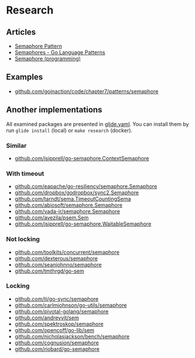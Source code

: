 # Research

## Articles

- [Semaphore Pattern](http://tmrts.com/go-patterns/synchronization/semaphore.html)
- [Semaphores - Go Language Patterns](https://sites.google.com/site/gopatterns/concurrency/semaphores)
- [Semaphore (programming)](https://en.wikipedia.org/wiki/Semaphore_(programming))

## Examples

- [github.com/goinaction/code/chapter7/patterns/semaphore](https://github.com/goinaction/code/tree/master/chapter7/patterns/semaphore)

## Another implementations

All examined packages are presented in [glide.yaml](glide.yaml).
You can install them by run `glide install` (local) or `make research` (docker).

### Similar

- [github.com/jsipprell/go-semaphore.ContextSemaphore](https://github.com/jsipprell/go-semaphore/blob/master/context.go)

### With timeout

- [github.com/eapache/go-resiliency/semaphore.Semaphore](https://github.com/eapache/go-resiliency/blob/master/semaphore/semaphore.go)
- [github.com/dropbox/godropbox/sync2.Semaphore](https://github.com/dropbox/godropbox/blob/master/sync2/semaphore.go)
- [github.com/tarndt/sema.TimeoutCountingSema](https://github.com/tarndt/sema/blob/master/sema.go)
- [github.com/abiosoft/semaphore.Semaphore](https://github.com/abiosoft/semaphore/blob/master/semaphore.go)
- [github.com/vada-ir/semaphore.Semaphore](https://github.com/vada-ir/semaphore/blob/master/semaphore.go)
- [github.com/avezila/psem.Sem](https://github.com/avezila/psem/blob/master/psem.go)
- [github.com/jsipprell/go-semaphore.WaitableSemaphore](https://github.com/jsipprell/go-semaphore/blob/master/semaphore.go)

### Not locking

- [github.com/toolkits/concurrent/semaphore](https://github.com/toolkits/concurrent/tree/master/semaphore)
- [github.com/dexterous/semaphore](https://github.com/dexterous/semaphore)
- [github.com/seanjohnno/semaphore](https://github.com/seanjohnno/semaphore)
- [github.com/tmthrgd/go-sem](https://github.com/tmthrgd/go-sem)

### Locking

- [github.com/tj/go-sync/semaphore](https://github.com/tj/go-sync/tree/master/semaphore)
- [github.com/carlmjohnson/go-utils/semaphore](https://github.com/carlmjohnson/go-utils/tree/master/semaphore)
- [github.com/pivotal-golang/semaphore](https://github.com/pivotal-golang/semaphore)
- [github.com/andreyvit/sem](https://github.com/andreyvit/sem)
- [github.com/spektroskop/semaphore](https://github.com/spektroskop/semaphore)
- [github.com/opencoff/go-lib/sem](https://github.com/opencoff/go-lib/tree/master/sem)
- [github.com/nicholasjackson/bench/semaphore](https://github.com/nicholasjackson/bench/tree/master/semaphore)
- [github.com/cognusion/semaphore](https://github.com/cognusion/semaphore)
- [github.com/riobard/go-semaphore](https://github.com/riobard/go-semaphore)
